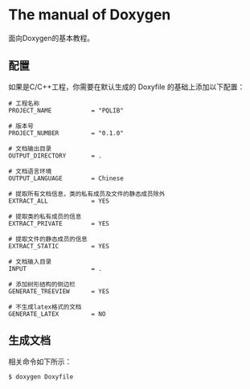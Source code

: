 # The manual of Doxygen

面向Doxygen的基本教程。

## 配置

如果是C/C++工程，你需要在默认生成的 Doxyfile 的基础上添加以下配置：

```
# 工程名称
PROJECT_NAME           = "PQLIB"

# 版本号
PROJECT_NUMBER         = "0.1.0"

# 文档输出目录
OUTPUT_DIRECTORY       = .

# 文档语言环境
OUTPUT_LANGUAGE        = Chinese

# 提取所有文档信息，类的私有成员及文件的静态成员除外
EXTRACT_ALL            = YES

# 提取类的私有成员的信息
EXTRACT_PRIVATE        = YES

# 提取文件的静态成员的信息
EXTRACT_STATIC         = YES

# 文档输入目录
INPUT                  = .

# 添加树形结构的侧边栏
GENERATE_TREEVIEW      = YES

# 不生成latex格式的文档
GENERATE_LATEX         = NO
```

## 生成文档

相关命令如下所示：

```
$ doxygen Doxyfile
```
